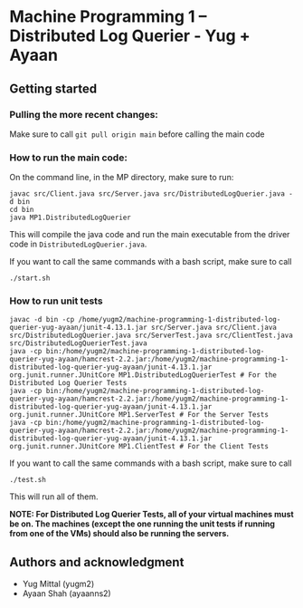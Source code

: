 # Machine Programming 1 – Distributed Log Querier - Yug + Ayaan

## Getting started

### Pulling the more recent changes:

Make sure to call `git pull origin main` before calling the main code

### How to run the main code:

On the command line, in the MP directory, make sure to run:
```
javac src/Client.java src/Server.java src/DistributedLogQuerier.java -d bin
cd bin
java MP1.DistributedLogQuerier 
```

This will compile the java code and run the main executable from the driver code in `DistributedLogQuerier.java`.

If you want to call the same commands with a bash script, make sure to call

```
./start.sh
```

### How to run unit tests

```
javac -d bin -cp /home/yugm2/machine-programming-1-distributed-log-querier-yug-ayaan/junit-4.13.1.jar src/Server.java src/Client.java src/DistributedLogQuerier.java src/ServerTest.java src/ClientTest.java src/DistributedLogQuerierTest.java 
java -cp bin:/home/yugm2/machine-programming-1-distributed-log-querier-yug-ayaan/hamcrest-2.2.jar:/home/yugm2/machine-programming-1-distributed-log-querier-yug-ayaan/junit-4.13.1.jar org.junit.runner.JUnitCore MP1.DistributedLogQuerierTest # For the Distributed Log Querier Tests
java -cp bin:/home/yugm2/machine-programming-1-distributed-log-querier-yug-ayaan/hamcrest-2.2.jar:/home/yugm2/machine-programming-1-distributed-log-querier-yug-ayaan/junit-4.13.1.jar org.junit.runner.JUnitCore MP1.ServerTest # For the Server Tests
java -cp bin:/home/yugm2/machine-programming-1-distributed-log-querier-yug-ayaan/hamcrest-2.2.jar:/home/yugm2/machine-programming-1-distributed-log-querier-yug-ayaan/junit-4.13.1.jar org.junit.runner.JUnitCore MP1.ClientTest # For the Client Tests
```

If you want to call the same commands with a bash script, make sure to call

```
./test.sh
```
This will run all of them.

**NOTE: For Distributed Log Querier Tests, all of your virtual machines must be on. The machines (except the one running the unit tests if running from one of the VMs) should also be running the servers.**

## Authors and acknowledgment
* Yug Mittal (yugm2)
* Ayaan Shah (ayaanns2)
